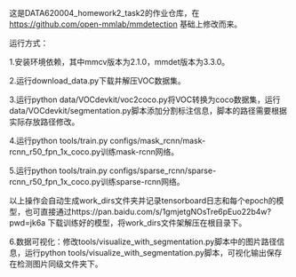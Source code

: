 这是DATA620004_homework2_task2的作业仓库，在 https://github.com/open-mmlab/mmdetection 基础上修改而来。

运行方式：

1.安装环境依赖，其中mmcv版本为2.1.0，mmdet版本为3.3.0。

2.运行download_data.py下载并解压VOC数据集。

3.运行python data/VOCdevkit/voc2coco.py将VOC转换为coco数据集，运行data/VOCdevkit/segmentation.py脚本添加分割标注信息，脚本的路径需要根据实际存放路径修改。

4.运行python tools/train.py configs/mask_rcnn/mask-rcnn_r50_fpn_1x_coco.py训练mask-rcnn网络。

5.运行python tools/train.py configs/sparse_rcnn/sparse-rcnn_r50_fpn_1x_coco.py训练sparse-rcnn网络。

以上操作会自动生成work_dirs文件夹并记录tensorboard日志和每个epoch的模型，也可直接通过https://pan.baidu.com/s/1gmjetgNOsTre6pEuo22b4w?pwd=jk6a 下载训练好的模型，将work_dirs文件架解压在根目录下。

6.数据可视化：修改tools/visualize_with_segmentation.py脚本中的图片路径信息，运行python tools/visualize_with_segmentation.py脚本，可视化输出保存在检测图片同级文件夹下。
